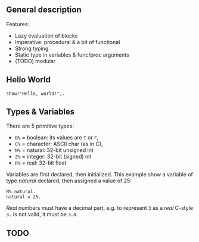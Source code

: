 ## General description

Features:
* Lazy evaluation of blocks
* Imperative: procedural & a bit of functional
* Strong typing
* Static type in variables & func/proc arguments
* (TODO) modular

## Hello World

```
show!"Hello, world!",.
```

## Types & Variables

There are 5 primitive types:
* `B%` = boolean: its values are `T` or `F`,
* `C%` = character: ASCII char (as in C),
* `N%` = natural: 32-bit unsigned int
* `Z%` = integer: 32-bit (signed) int
* `R%` = real: 32-bit float

Variables are first declared, then initialized. This example show a variable of
type _natural_ declared, then assigned a value of 25:

```
N% natural.
natural = 25.
```

_Real_ numbers must have a decimal part, e.g. to represent `3` as a _real_
C-style `3.` is not valid, it must be `3.0`.

## TODO
